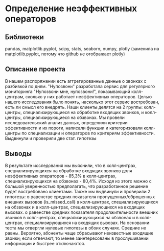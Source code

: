 # Определение неэффективных операторов
## Библиотеки
pandas, matplotlib.pyplot, scipy, stats, seaborn, numpy, plotly (заменила на matplotlib.pyplot, потому что github не отображает plotly)
## Описание проекта
В нашем распоряжении есть аггрегированные данные о звонках с разбивкой по дням. "Нупозвони" разработала сервис для регулярного мониторинга "Нупозвони мне, нупозвони!", показывающий колл-центрам, сколько у них работает неэффективных операторов. Целью нашего исследования было понять, насколько этот сервис востребован, есть ли смысл его внедрять. Наши клиенты делятся на 2 группы: колл-центры, специализирующиеся на обработке входящих звонков, и колл-центры, специализирующиеся на обзвонах.
Мы провели исследовательский анализ данных, определили критерии эффективности и их пороги, написали функции и категоризовали колл-центры по специализации и операторов по критериям эффективности. Выдвинули и проверили две стат. гипотезы
## Выводы
В результате исследования мы выяснили, что
в колл-центрах, специализирующихся на обработке входящих звонков доля неэффективных операторов - 85,3%
в колл-центрах, специализирующихся на обзвонах - 80,4%.
Исходя из этого можно с большой уверенностью предполагать, что разработанное решение будет востребовано клиентами.
Также мы выдвинули и проверили 2 гипотезы:
о равенстве средних показателя пропущенных/сброшенных внешних вызовов (is_missed_call) в колл-центрах, специализирующихся на обзвонах и в колл-центрах, специализирующихся на входящих вызовах.
о равенстве средних показателя продолжительности внешних звонков в колл-центрах, специализирующихся на обзвонах и в колл-центрах, специализирующихся на входящих вызовах.
На основании теста мы отвергли нулевые гипотезы в обоих случаях. Средние не равны. Вероятно, абоненты чаще сбрасывают неизвестные входящие звонки; если отвечают, то менее заинтересованы в прослушивании информации и быстрее отключаются.
